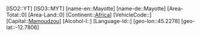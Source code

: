 ﻿---
location: [-12.7806,45.2278]
type: Country
tags:
- geo/Country

SpocWebEntityId: 27060
isDeleted: false
confidential: public

---
[ISO2::YT]
[ISO3::MYT]
[name-en::Mayotte]
[name-de::Mayotte]
[Area-Total::0]
[Area-Land::0]
[Continent::[Africa](geo/Continent/Africa.md)]
[VehicleCode::]
[Capital::[Mamoudzou](geo/Continent/Africa/Mayotte/Mamoudzou.md)]
[Alcohol-l::]
[Language-Id::]
[geo-lon::45.2278]
[geo-lat::-12.7806]

